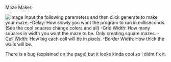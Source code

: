 Maze Maker.

![image](https://github.com/Anotm/MazeMaker/assets/96612750/022b4c03-1989-4f35-9172-60038a13b55d)
Input the following parameters and then click generate to make your maze.
-Delay: How slowly you want the program to run in milliseconds. (See the cool squares change colors and all)
-Grid Width: How many squares in width you want the maze to be. Only creating square mazes.
-Cell Width: How big each cell will be in pixels.
-Border Width: How thick the walls will be.

There is a bug (explained on the page) but it looks kinda cool so i didnt fix it.
